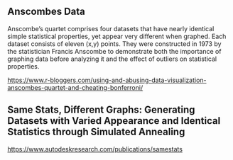 ## Anscombes Data

Anscombe’s quartet comprises four datasets that have nearly identical simple statistical properties, yet appear very different when graphed. Each dataset consists of eleven (x,y) points. They were constructed in 1973 by the statistician Francis Anscombe to demonstrate both the importance of graphing data before analyzing it and the effect of outliers on statistical properties.

https://www.r-bloggers.com/using-and-abusing-data-visualization-anscombes-quartet-and-cheating-bonferroni/

## Same Stats, Different Graphs: Generating Datasets with Varied Appearance and Identical Statistics through Simulated Annealing

https://www.autodeskresearch.com/publications/samestats

